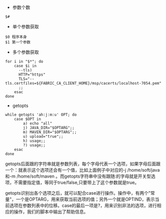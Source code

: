 * 参数个数
```
$#
```

* 单个参数获取
```
$0 程序本身
$1 第一个参数
```

* 多个参数获取
```
for i in "$*"; do
    case $i in
      --tls)
      HTTP="https"
      TLS="--tls.certfiles=${FABRIC_CA_CLIENT_HOME}/msp/cacerts/localhost-7054.pem"
      ;;
    esac
done
```

* getopts
```
while getopts 'ah:j:m:u' OPT; do
    case $OPT in
        a) echo "all"
        j) JAVA_DIR="$OPTARG";;
        m) MAVEN_DIR="$OPTARG";;
        u) upload="true";;
        h) usage;;
        ?) usage;;
    esac
done
```
getopts后面跟的字符串就是参数列表，每个字母代表一个选项，如果字母后面跟一个：就表示这个选项还会有一个值，比如上面例子中对应的-j /home/soft/java 和-m /home/soft/maven 。而getopts字符串中没有跟随:的字母就是开关型选项，不需要指定值，等同于true/false,只要带上了这个参数就是true。

getopts识别出各个选项之后，就可以配合case进行操作。操作中，有两个"常量"，一个是OPTARG，用来获取当前选项的值；另外一个就是OPTIND，表示当前选项在参数列表中的位移。case的最后一项是?，用来识别非法的选项，进行相应的操作，我们的脚本中输出了帮助信息。
